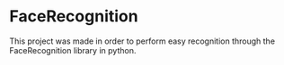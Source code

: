 # FaceRecognition
This project was made in order to perform easy recognition through the FaceRecognition library in python.
